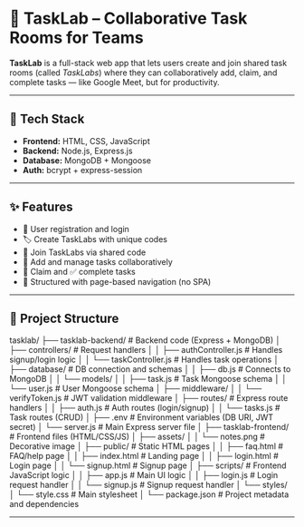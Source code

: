 # 🧪 TaskLab – Collaborative Task Rooms for Teams

**TaskLab** is a full-stack web app that lets users create and join shared task rooms (called *TaskLabs*) where they can collaboratively add, claim, and complete tasks — like Google Meet, but for productivity.

---

## 🔧 Tech Stack

- **Frontend:** HTML, CSS, JavaScript
- **Backend:** Node.js, Express.js
- **Database:** MongoDB + Mongoose
- **Auth:** bcrypt + express-session

---

## ✨ Features

- 🔐 User registration and login
- 🏷️ Create TaskLabs with unique codes
- 🚪 Join TaskLabs via shared code
- 📝 Add and manage tasks collaboratively
- 🙋 Claim and ✅ complete tasks
- 🧱 Structured with page-based navigation (no SPA)

---

## 📁 Project Structure

tasklab/
├── tasklab-backend/                  # Backend code (Express + MongoDB)
│   ├── controllers/                  # Request handlers
│   │   ├── authController.js         # Handles signup/login logic
│   │   └── taskController.js         # Handles task operations
│   ├── database/                     # DB connection and schemas
│   │   ├── db.js                     # Connects to MongoDB
│   │   └── models/
│   │       ├── task.js               # Task Mongoose schema
│   │       └── user.js               # User Mongoose schema
│   ├── middleware/
│   │   └── verifyToken.js            # JWT validation middleware
│   ├── routes/                       # Express route handlers
│   │   ├── auth.js                   # Auth routes (login/signup)
│   │   └── tasks.js                  # Task routes (CRUD)
│   ├── .env                          # Environment variables (DB URI, JWT secret)
│   └── server.js                     # Main Express server file
│
├── tasklab-frontend/                 # Frontend files (HTML/CSS/JS)
│   ├── assets/
│   │   └── notes.png                 # Decorative image
│   ├── public/                       # Static HTML pages
│   │   ├── faq.html                  # FAQ/help page
│   │   ├── index.html                # Landing page
│   │   ├── login.html                # Login page
│   │   └── signup.html               # Signup page
│   ├── scripts/                      # Frontend JavaScript logic
│   │   ├── app.js                    # Main UI logic
│   │   ├── login.js                  # Login request handler
│   │   └── signup.js                 # Signup request handler
│   └── styles/
│       └── style.css                 # Main stylesheet
│
└── package.json                      # Project metadata and dependencies

---
